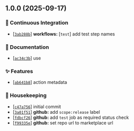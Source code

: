 ## 1.0.0 (2025-09-17)

### :robot: Continuous Integration

- [[`3ab288b`](https://github.com/flex-development/gpr-url-action/commit/3ab288bc74624357368457c16ee5d1cef58b1657)] **workflows:** [`test`] add test step names

### :pencil: Documentation

- [[`ac34c3b`](https://github.com/flex-development/gpr-url-action/commit/ac34c3b9f29316d31c4f6cd6418e72af8595c49f)] use

### :sparkles: Features

- [[`ab641b8`](https://github.com/flex-development/gpr-url-action/commit/ab641b8942a0f89d47d3ab4f23a9b227be744ae0)] action metadata

### :house_with_garden: Housekeeping

- [[`c47a756`](https://github.com/flex-development/gpr-url-action/commit/c47a7568fee323c10c404a7380d8638e8412ab9e)] initial commit
- [[`3a01f51`](https://github.com/flex-development/gpr-url-action/commit/3a01f51a0769e69010197332eeb88fa5f9232a6f)] **github:** add `scope:release` label
- [[`fdbcf26`](https://github.com/flex-development/gpr-url-action/commit/fdbcf2658daad3bc20e5e704315a3a79f02e15c7)] **github:** add `test` job as required status check
- [[`f99335e`](https://github.com/flex-development/gpr-url-action/commit/f99335e4d1a6d06a9c029c36a92a880b1d8a191b)] **github:** set repo url to marketplace url


